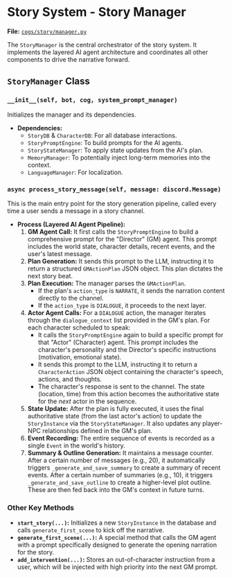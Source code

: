 # Story System - Story Manager

**File:** [`cogs/story/manager.py`](cogs/story/manager.py)

The `StoryManager` is the central orchestrator of the story system. It implements the layered AI agent architecture and coordinates all other components to drive the narrative forward.

## `StoryManager` Class

### `__init__(self, bot, cog, system_prompt_manager)`

Initializes the manager and its dependencies.

*   **Dependencies:**
    *   `StoryDB` & `CharacterDB`: For all database interactions.
    *   `StoryPromptEngine`: To build prompts for the AI agents.
    *   `StoryStateManager`: To apply state updates from the AI's plan.
    *   `MemoryManager`: To potentially inject long-term memories into the context.
    *   `LanguageManager`: For localization.

### `async process_story_message(self, message: discord.Message)`

This is the main entry point for the story generation pipeline, called every time a user sends a message in a story channel.

*   **Process (Layered AI Agent Pipeline):**
    1.  **GM Agent Call:** It first calls the `StoryPromptEngine` to build a comprehensive prompt for the "Director" (GM) agent. This prompt includes the world state, character details, recent events, and the user's latest message.
    2.  **Plan Generation:** It sends this prompt to the LLM, instructing it to return a structured `GMActionPlan` JSON object. This plan dictates the next story beat.
    3.  **Plan Execution:** The manager parses the `GMActionPlan`.
        *   If the plan's `action_type` is `NARRATE`, it sends the narration content directly to the channel.
        *   If the `action_type` is `DIALOGUE`, it proceeds to the next layer.
    4.  **Actor Agent Calls:** For a `DIALOGUE` action, the manager iterates through the `dialogue_context` list provided in the GM's plan. For each character scheduled to speak:
        *   It calls the `StoryPromptEngine` again to build a specific prompt for that "Actor" (Character) agent. This prompt includes the character's personality and the Director's specific instructions (motivation, emotional state).
        *   It sends this prompt to the LLM, instructing it to return a `CharacterAction` JSON object containing the character's speech, actions, and thoughts.
        *   The character's response is sent to the channel. The state (location, time) from this action becomes the authoritative state for the *next* actor in the sequence.
    5.  **State Update:** After the plan is fully executed, it uses the final authoritative state (from the last actor's action) to update the `StoryInstance` via the `StoryStateManager`. It also updates any player-NPC relationships defined in the GM's plan.
    6.  **Event Recording:** The entire sequence of events is recorded as a single `Event` in the world's history.
    7.  **Summary & Outline Generation:** It maintains a message counter. After a certain number of messages (e.g., 20), it automatically triggers `_generate_and_save_summary` to create a summary of recent events. After a certain number of summaries (e.g., 10), it triggers `_generate_and_save_outline` to create a higher-level plot outline. These are then fed back into the GM's context in future turns.

### Other Key Methods

*   **`start_story(...)`:** Initializes a new `StoryInstance` in the database and calls `generate_first_scene` to kick off the narrative.
*   **`generate_first_scene(...)`:** A special method that calls the GM agent with a prompt specifically designed to generate the opening narration for the story.
*   **`add_intervention(...)`:** Stores an out-of-character instruction from a user, which will be injected with high priority into the next GM prompt.
